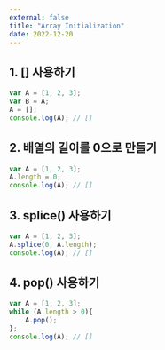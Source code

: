 ```yaml
---
external: false
title: "Array Initialization"
date: 2022-12-20
---
```


## 1. [] 사용하기

```TypeScript
var A = [1, 2, 3];
var B = A;
A = [];
console.log(A); // []
```

## 2. 배열의 길이를 0으로 만들기

```TypeScript
var A = [1, 2, 3];
A.length = 0;
console.log(A); // []
```

## **3. splice() 사용하기**

```TypeScript
var A = [1, 2, 3];
A.splice(0, A.length);
console.log(A); // []
```

## 4. pop() 사용하기

```TypeScript
var A = [1, 2, 3];
while (A.length > 0){
    A.pop();
};
console.log(A); // []
```

